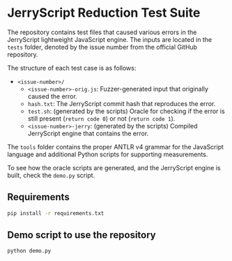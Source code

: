 # JerryScript Reduction Test Suite

The repository contains test files that caused various errors in the JerryScript
lightweight JavaScript engine. The inputs are located in the `tests` folder,
denoted by the issue number from the official GitHub repository.

The structure of each test case is as follows:

* `<issue-number>/`
  * `<issue-number>-orig.js`: Fuzzer-generated input that originally caused the
    error.
  * `hash.txt`: The JerryScript commit hash that reproduces the error.
  * `test.sh`: (generated by the scripts) Oracle for checking if the error is
    still present (`return code 0`) or not (`return code 1`).
  * `<issue-number>-jerry`: (generated by the scripts) Compiled JerryScript
    engine that contains the error.

The `tools` folder contains the proper ANTLR v4 grammar for the JavaScript
language and additional Python scripts for supporting measurements.

To see how the oracle scripts are generated, and the JerryScript engine is built,
check the `demo.py` script.

## Requirements

```bash
pip install -r requirements.txt
```

## Demo script to use the repository

```bash
python demo.py
```
